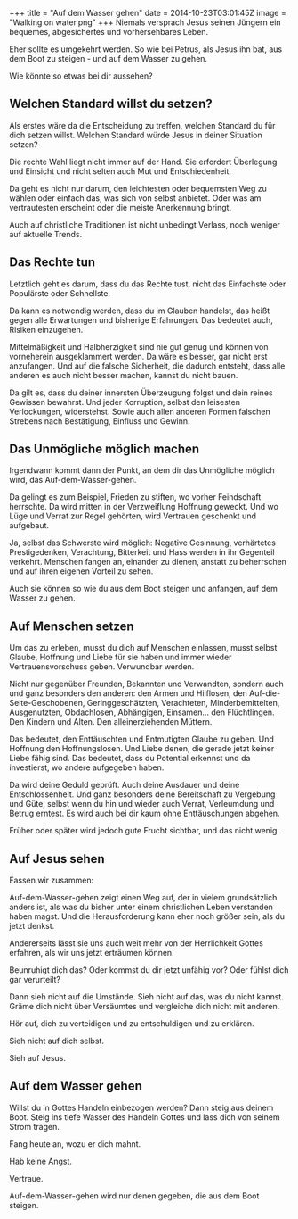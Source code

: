 +++
title = "Auf dem Wasser gehen"
date = 2014-10-23T03:01:45Z
image = "Walking on water.png"
+++
Niemals versprach Jesus seinen Jüngern ein bequemes, abgesichertes und vorhersehbares Leben.

Eher sollte es umgekehrt werden. So wie bei Petrus, als Jesus ihn bat, aus dem Boot zu steigen - und auf dem Wasser zu gehen.

Wie könnte so etwas bei dir aussehen?

## Welchen Standard willst du setzen?

Als erstes wäre da die Entscheidung zu treffen, welchen Standard du für dich setzen willst. Welchen Standard würde Jesus in deiner Situation setzen?

Die rechte Wahl liegt nicht immer auf der Hand. Sie erfordert Überlegung und Einsicht und nicht selten auch Mut und Entschiedenheit.

Da geht es nicht nur darum, den leichtesten oder bequemsten Weg zu wählen oder einfach das, was sich von selbst anbietet. Oder was am vertrautesten erscheint oder die meiste Anerkennung bringt.

Auch auf christliche Traditionen ist nicht unbedingt Verlass, noch weniger auf aktuelle Trends.

## Das Rechte tun
Letztlich geht es darum, dass du das Rechte tust, nicht das Einfachste oder Populärste oder Schnellste.

Da kann es notwendig werden, dass du im Glauben handelst, das heißt gegen alle Erwartungen und bisherige Erfahrungen. Das bedeutet auch, Risiken einzugehen.

Mittelmäßigkeit und Halbherzigkeit sind nie gut genug und können von vorneherein ausgeklammert werden. Da wäre es besser, gar nicht erst anzufangen. Und auf die falsche Sicherheit, die dadurch entsteht, dass alle anderen es auch nicht besser machen, kannst du nicht bauen.

Da gilt es, dass du deiner innersten Überzeugung folgst und dein reines Gewissen bewahrst. Und jeder Korruption, selbst den leisesten Verlockungen, widerstehst. Sowie auch allen anderen Formen falschen Strebens nach Bestätigung, Einfluss und Gewinn.

## Das Unmögliche möglich machen
Irgendwann kommt dann der Punkt, an dem dir das Unmögliche möglich wird, das Auf-dem-Wasser-gehen.

Da gelingt es zum Beispiel, Frieden zu stiften, wo vorher Feindschaft herrschte. Da wird mitten in der Verzweiflung Hoffnung geweckt. Und wo Lüge und Verrat zur Regel gehörten, wird Vertrauen geschenkt und aufgebaut.

Ja, selbst das Schwerste wird möglich: Negative Gesinnung, verhärtetes Prestigedenken, Verachtung, Bitterkeit und Hass werden in ihr Gegenteil verkehrt. Menschen fangen an, einander zu dienen, anstatt zu beherrschen und auf ihren eigenen Vorteil zu sehen.

Auch sie können so wie du aus dem Boot steigen und anfangen, auf dem Wasser zu gehen.

## Auf Menschen setzen
Um das zu erleben, musst du dich auf Menschen einlassen, musst selbst Glaube, Hoffnung und Liebe für sie haben und immer wieder Vertrauensvorschuss geben. Verwundbar werden.

Nicht nur gegenüber Freunden, Bekannten und Verwandten, sondern auch und ganz besonders den anderen: den Armen und Hilflosen, den Auf-die-Seite-Geschobenen, Geringgeschätzten, Verachteten, Minderbemittelten, Ausgenutzten, Obdachlosen, Abhängigen, Einsamen... den Flüchtlingen. Den Kindern und Alten. Den alleinerziehenden Müttern.

Das bedeutet, den Enttäuschten und Entmutigten Glaube zu geben. Und Hoffnung den Hoffnungslosen. Und Liebe denen, die gerade jetzt keiner Liebe fähig sind. Das bedeutet, dass du Potential erkennst und da investierst, wo andere aufgegeben haben.

Da wird deine Geduld geprüft. Auch deine Ausdauer und deine Entschlossenheit. Und ganz besonders deine Bereitschaft zu Vergebung und Güte, selbst wenn du hin und wieder auch Verrat, Verleumdung und Betrug erntest. Es wird auch bei dir kaum ohne Enttäuschungen abgehen.

Früher oder später wird jedoch gute Frucht sichtbar, und das nicht wenig.

## Auf Jesus sehen

Fassen wir zusammen:

Auf-dem-Wasser-gehen zeigt einen Weg auf, der in vielem grundsätzlich anders ist, als was du bisher unter einem christlichen Leben verstanden haben magst. Und die Herausforderung kann eher noch größer sein, als du jetzt denkst.

Andererseits lässt sie uns auch weit mehr von der Herrlichkeit Gottes erfahren, als wir uns jetzt erträumen können.

Beunruhigt dich das? Oder kommst du dir jetzt unfähig vor? Oder fühlst dich gar verurteilt?

Dann sieh nicht auf die Umstände. Sieh nicht auf das, was du nicht kannst. Gräme dich nicht über Versäumtes und vergleiche dich nicht mit anderen.

Hör auf, dich zu verteidigen und zu entschuldigen und zu erklären.

Sieh nicht auf dich selbst.

Sieh auf Jesus.

## Auf dem Wasser gehen
Willst du in Gottes Handeln einbezogen werden? Dann steig aus deinem Boot. Steig ins tiefe Wasser des Handeln Gottes und lass dich von seinem Strom tragen.

Fang heute an, wozu er dich mahnt.

Hab keine Angst.

Vertraue.

Auf-dem-Wasser-gehen wird nur denen gegeben, die aus dem Boot steigen.
